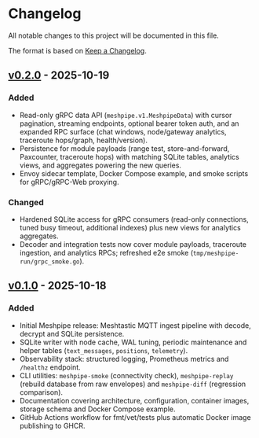 # Changelog

All notable changes to this project will be documented in this file.

The format is based on [Keep a Changelog](https://keepachangelog.com/en/1.1.0/).

## [v0.2.0] - 2025-10-19
### Added
- Read-only gRPC data API (`meshpipe.v1.MeshpipeData`) with cursor pagination, streaming endpoints, optional bearer token auth, and an expanded RPC surface (chat windows, node/gateway analytics, traceroute hops/graph, health/version).
- Persistence for module payloads (range test, store-and-forward, Paxcounter, traceroute hops) with matching SQLite tables, analytics views, and aggregates powering the new queries.
- Envoy sidecar template, Docker Compose example, and smoke scripts for gRPC/gRPC-Web proxying.

### Changed
- Hardened SQLite access for gRPC consumers (read-only connections, tuned busy timeout, additional indexes) plus new views for analytics aggregates.
- Decoder and integration tests now cover module payloads, traceroute ingestion, and analytics RPCs; refreshed e2e smoke (`tmp/meshpipe-run/grpc_smoke.go`).

## [v0.1.0] - 2025-10-18
### Added
- Initial Meshpipe release: Meshtastic MQTT ingest pipeline with decode, decrypt and SQLite persistence.
- SQLite writer with node cache, WAL tuning, periodic maintenance and helper tables (`text_messages`, `positions`, `telemetry`).
- Observability stack: structured logging, Prometheus metrics and `/healthz` endpoint.
- CLI utilities: `meshpipe-smoke` (connectivity check), `meshpipe-replay` (rebuild database from raw envelopes) and `meshpipe-diff` (regression comparison).
- Documentation covering architecture, configuration, container images, storage schema and Docker Compose example.
- GitHub Actions workflow for fmt/vet/tests plus automatic Docker image publishing to GHCR.

[v0.2.0]: https://github.com/aminovpavel/meshpipe-go/releases/tag/v0.2.0
[v0.1.0]: https://github.com/aminovpavel/meshpipe-go/releases/tag/v0.1.0
